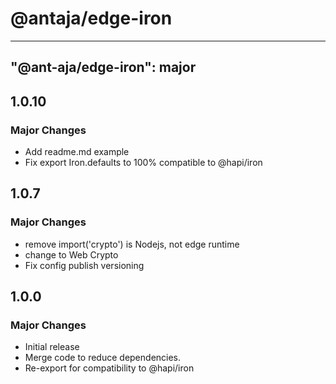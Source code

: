 # @antaja/edge-iron

---
"@ant-aja/edge-iron": major
---

## 1.0.10

### Major Changes

- Add readme.md example
- Fix export Iron.defaults to 100% compatible to @hapi/iron

## 1.0.7

### Major Changes

- remove import('crypto') is Nodejs, not edge runtime
- change to Web Crypto
- Fix config publish versioning 

## 1.0.0

### Major Changes

- Initial release
- Merge code to reduce dependencies.
- Re-export for compatibility to @hapi/iron 
 